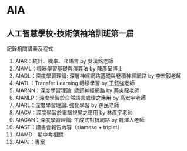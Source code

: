 # AIA
## 人工智慧學校-技術領袖培訓班第一屆
記錄相關講義及程式
1. AIAR：統計、機率、Ｒ語言 by 吳漢銘老師
2. AIAML：機器學習基礎與演算法 by 陳彥呈博士
3. AIADL：深度學習理論: 深層神經網路基礎與卷積神經網路 by 李宏毅老師
4. AIATL：Transfer Learning 轉移學習 by 王鈺強老師
5. AIARNN：深度學習理論: 遞迴神經網路 by 蔡炎龍老師
6. AIANLP：深度學習於自然語言處理之應用 by 高宏宇老師
7. AIARL：深度學習理論: 強化學習 by 孫民老師
8. AIACV：深度學習於電腦視覺之應用 by 林彥宇老師
9. AIAGAN：深度學習理論: 生成式對抗網路 by 魏澤人老師
10. AIAST：讀書會報告內容（siamese + triplet）
11. AIAMD：期中考相關
12. AIAPJ：專案
